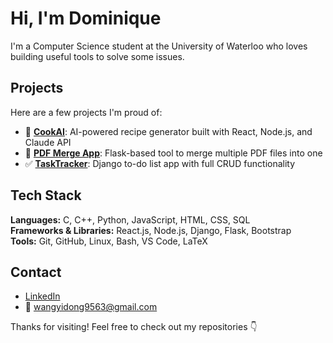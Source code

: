 #  Hi, I'm Dominique

I'm a Computer Science student at the University of Waterloo who loves building useful tools to solve some issues.

##  Projects

Here are a few projects I'm proud of:

- 🍳 [**CookAI**](https://github.com/ddddominique/CookAI): AI-powered recipe generator built with React, Node.js, and Claude API  
- 📎 [**PDF Merge App**](https://github.com/ddddominique/PDF-MERGER): Flask-based tool to merge multiple PDF files into one  
- ✅ [**TaskTracker**](https://github.com/ddddominique/TASK-TRACKER): Django to-do list app with full CRUD functionality  

##  Tech Stack

**Languages:** C, C++, Python, JavaScript, HTML, CSS, SQL  
**Frameworks & Libraries:** React.js, Node.js, Django, Flask, Bootstrap  
**Tools:** Git, GitHub, Linux, Bash, VS Code, LaTeX  

##  Contact

- [LinkedIn](https://www.linkedin.com/in/dominique-wang/)  
- 📧 wangyidong9563@gmail.com  

Thanks for visiting! Feel free to check out my repositories 👇
